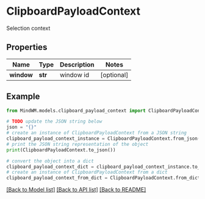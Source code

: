 # ClipboardPayloadContext

Selection context

## Properties

Name | Type | Description | Notes
------------ | ------------- | ------------- | -------------
**window** | **str** | window id | [optional] 

## Example

```python
from MindWM.models.clipboard_payload_context import ClipboardPayloadContext

# TODO update the JSON string below
json = "{}"
# create an instance of ClipboardPayloadContext from a JSON string
clipboard_payload_context_instance = ClipboardPayloadContext.from_json(json)
# print the JSON string representation of the object
print(ClipboardPayloadContext.to_json())

# convert the object into a dict
clipboard_payload_context_dict = clipboard_payload_context_instance.to_dict()
# create an instance of ClipboardPayloadContext from a dict
clipboard_payload_context_from_dict = ClipboardPayloadContext.from_dict(clipboard_payload_context_dict)
```
[[Back to Model list]](../README.md#documentation-for-models) [[Back to API list]](../README.md#documentation-for-api-endpoints) [[Back to README]](../README.md)


